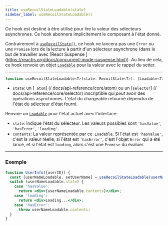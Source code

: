 ```yaml
---
title: useRecoilStateLoadable(state)
sidebar_label: useRecoilStateLoadable()
---
```


Ce hook est destiné à être utilisé pour lire la valeur des sélecteurs asynchrones. Ce hook abonnera implicitement le composant à l'état donné.

Contrairement à [`useRecoilState()`](/docs/api-reference/core/useRecoilState), ce hook ne lancera pas une `Error` ou une `Promise` lors de la lecture à partir d'un sélecteur asynchrone (dans le but de travailler avec [React Suspense ] (https://reactjs.org/docs/concurrent-mode-suspense.html)). Au lieu de cela, ce hook renvoie un objet [`Loadable`](/docs/api-reference/core/Loadable) pour la valeur avec le rappel du setter.

---

```jsx
function useRecoilStateLoadable<T>(state: RecoilState<T>): [Loadable<T>, (T | (T => T)) => void]
```
- `state`: un [` atom`] (/ docs/api-reference/core/atom) ou un [`selector`] (/ docs/api-reference/core/selector) inscriptible qui _peut_ avoir des opérations asynchrones. L'état du chargeable retourné dépendra de l'état du sélecteur d'état fourni.

Renvoie un [`Loadable`](/docs/api-reference/core/Loadable) pour l'état actuel avec l'interface:

- `state`: indique l'état du sélecteur. Les valeurs possibles sont `'hasValue'`, `'hasError'`, `'loading'`.
- `contents`: La valeur représentée par ce` Loadable`. Si l'état est `'hasValue'`, c'est la valeur réelle, si l'état est `'hasError'`, c'est l'objet `Error` qui a été lancé, et si l'état est `loading`, alors c'est une `Promise` du évaluer.

---

### Exemple

```jsx
function UserInfo({userID}) {
  const [userNameLoadable, setUserName] = useRecoilStateLoadable(userNameQuery(userID));
  switch (userNameLoadable.state) {
    case 'hasValue':
      return <div>{userNameLoadable.contents}</div>;
    case 'loading':
      return <div>Loading...</div>;
    case 'hasError':
      throw userNameLoadable.contents;
  }
}
